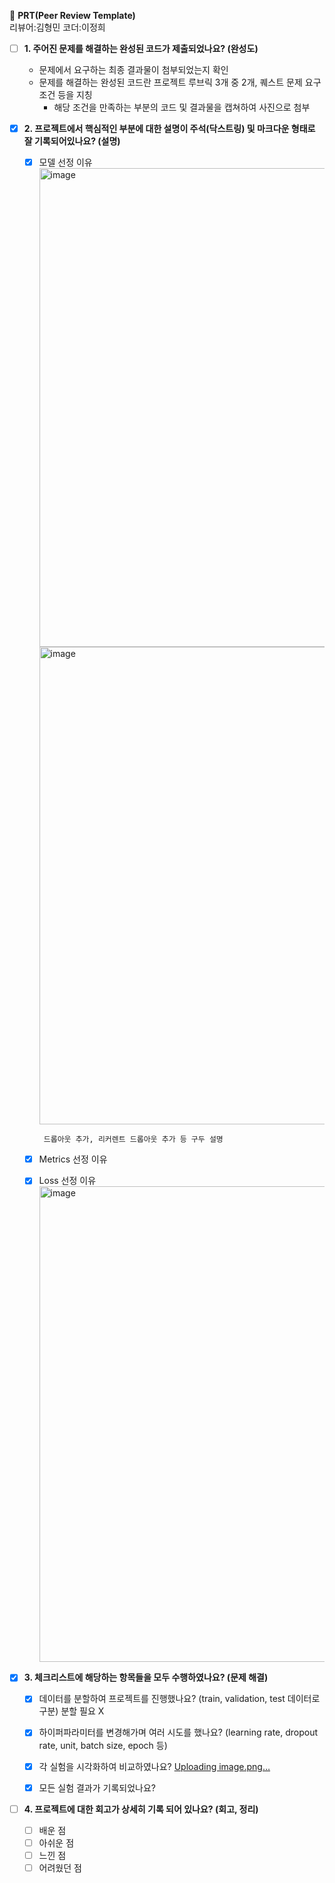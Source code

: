🔑 **PRT(Peer Review Template)**  
리뷰어:김형민
코더:이정희

- [ ]  **1. 주어진 문제를 해결하는 완성된 코드가 제출되었나요? (완성도)**
    - 문제에서 요구하는 최종 결과물이 첨부되었는지 확인
    - 문제를 해결하는 완성된 코드란 프로젝트 루브릭 3개 중 2개, 
    퀘스트 문제 요구조건 등을 지칭
        - 해당 조건을 만족하는 부분의 코드 및 결과물을 캡쳐하여 사진으로 첨부

- [X]  **2. 프로젝트에서 핵심적인 부분에 대한 설명이 주석(닥스트링) 및 마크다운 형태로 잘 기록되어있나요? (설명)**
    - [X]  모델 선정 이유
            <img width="766" alt="image" src="https://github.com/wjdgml0526/aiffel_projects/assets/106143629/5c4a6ea8-8ce4-4e6c-84b4-82d47bbdeb39">
            <img width="764" alt="image" src="https://github.com/wjdgml0526/aiffel_projects/assets/106143629/40c5ed41-f43d-4c2e-a77c-6a4102d6b028">

            드롭아웃 추가, 리커렌트 드롭아웃 추가 등 구두 설명

    - [X]  Metrics 선정 이유
    - [X]  Loss 선정 이유
          <img width="761" alt="image" src="https://github.com/wjdgml0526/aiffel_projects/assets/106143629/98e0b1c7-e735-4d9e-9e89-e1045a2738bf">


- [X]  **3. 체크리스트에 해당하는 항목들을 모두 수행하였나요? (문제 해결)**
    - [X]  데이터를 분할하여 프로젝트를 진행했나요? (train, validation, test 데이터로 구분)
           분할 필요 X
    - [X]  하이퍼파라미터를 변경해가며 여러 시도를 했나요? (learning rate, dropout rate, unit, batch size, epoch 등)
    - [X]  각 실험을 시각화하여 비교하였나요?
           [Uploading image.png…]()

    - [X]  모든 실험 결과가 기록되었나요?

- [ ]  **4. 프로젝트에 대한 회고가 상세히 기록 되어 있나요? (회고, 정리)**
    - [ ]  배운 점
    - [ ]  아쉬운 점
    - [ ]  느낀 점
    - [ ]  어려웠던 점
